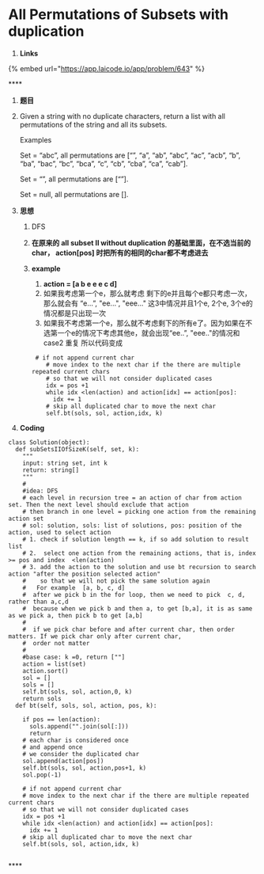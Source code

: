# All Permutations of Subsets with duplication



1. **Links** 

{% embed url="https://app.laicode.io/app/problem/643" %}

\*\*\*\*

1. **题目**
2. Given a string with no duplicate characters, return a list with all permutations of the string and all its subsets.

   Examples

   Set = “abc”, all permutations are \[“”, “a”, “ab”, “abc”, “ac”, “acb”, “b”, “ba”, “bac”, “bc”, “bca”, “c”, “cb”, “cba”, “ca”, “cab”\].

   Set = “”, all permutations are \[“”\].

   Set = null, all permutations are \[\].  

3. **思想**
   1. DFS
   2. **在原来的 all subset II without duplication 的基础里面，在不选当前的char， action\[pos\] 时把所有的相同的char都不考虑进去**  
   3. **example**

      1. **action = \[a b  e e e  c  d\]**
      2. 如果我考虑第一个e，那么就考虑 剩下的e并且每个e都只考虑一次，那么就会有 “e...”, "ee...", "eee..."  这3中情况并且1个e, 2个e, 3个e的情况都是只出现一次
      3. 如果我不考虑第一个e，那么就不考虑剩下的所有e了。因为如果在不选第一个e的情况下考虑其他e，就会出现“ee..”, "eee.."的情况和 case2 重复 所以代码变成



      ```text
       # if not append current char
          # move index to the next char if the there are multiple repeated current chars
          # so that we will not consider duplicated cases
          idx = pos +1
          while idx <len(action) and action[idx] == action[pos]:
            idx += 1
          # skip all duplicated char to move the next char
          self.bt(sols, sol, action,idx, k)

      ```
4. **Coding**

```text
class Solution(object):
  def subSetsIIOfSizeK(self, set, k):
    """
    input: string set, int k
    return: string[]
    """
    #
    #idea: DFS
    # each level in recursion tree = an action of char from action set. Then the next level should exclude that action
    # then branch in one level = picking one action from the remaining action set
    # sol: solution, sols: list of solutions, pos: position of the action, used to select action
    # 1. check if solution length == k, if so add solution to result list
    # 2.  select one action from the remaining actions, that is, index >= pos and index  <len(action)
    # 3. add the action to the solution and use bt recursion to search action "after the position selected action"
    #    so that we will not pick the same solution again
    #   For example  [a, b, c, d]
    #  after we pick b in the for loop, then we need to pick  c, d, rather than a,c,d
    #  because when we pick b and then a, to get [b,a], it is as same as we pick a, then pick b to get [a,b]
    #
    #  if we pick char before and after current char, then order matters. If we pick char only after current char,
    #  order not matter
    #
    #base case: k =0, return [""]
    action = list(set)
    action.sort()
    sol = []
    sols = []
    self.bt(sols, sol, action,0, k)
    return sols
  def bt(self, sols, sol, action, pos, k):

    if pos == len(action):
      sols.append("".join(sol[:]))
      return
    # each char is considered once
    # and append once
    # we consider the duplicated char
    sol.append(action[pos])
    self.bt(sols, sol, action,pos+1, k)
    sol.pop(-1)

    # if not append current char
    # move index to the next char if the there are multiple repeated current chars
    # so that we will not consider duplicated cases
    idx = pos +1
    while idx <len(action) and action[idx] == action[pos]:
      idx += 1
    # skip all duplicated char to move the next char
    self.bt(sols, sol, action,idx, k)


```

\*\*\*\*

